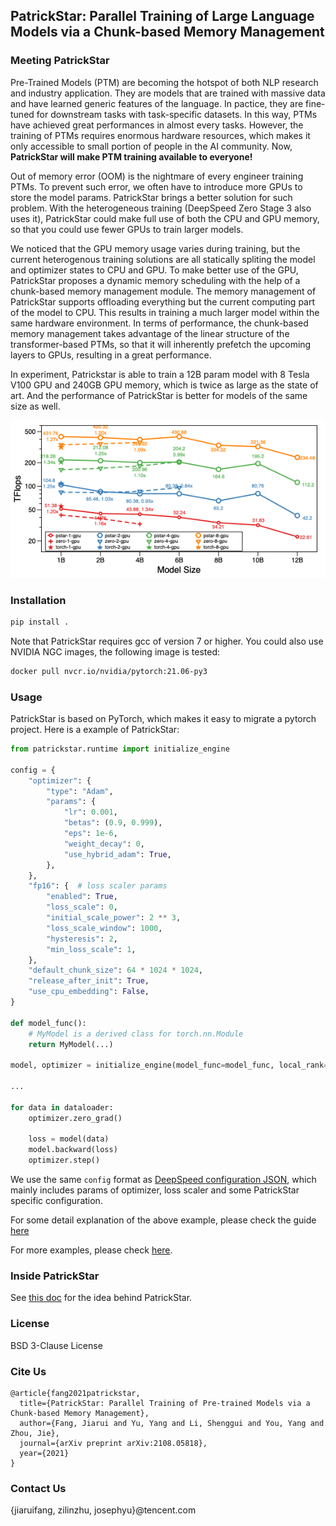 ## PatrickStar: Parallel Training of Large Language Models via a Chunk-based Memory Management

### Meeting PatrickStar
Pre-Trained Models (PTM) are becoming the hotspot of both NLP research and industry application. They are models that are trained with massive data and have learned generic features of the language. In pactice, they are fine-tuned for downstream tasks with task-specific datasets. In this way, PTMs have achieved great performances in almost every tasks. However, the training of PTMs requires enormous hardware resources, which makes it only accessible to small portion of people in the AI community. Now, **PatrickStar will make PTM training available to everyone!**

Out of memory error (OOM) is the nightmare of every engineer training PTMs. To prevent such error, we often have to introduce more GPUs to store the model params. PatrickStar brings a better solution for such problem. With the heterogeneous training (DeepSpeed Zero Stage 3 also uses it), PatrickStar could make full use of both the CPU and GPU memory, so that you could use fewer GPUs to train larger models.

We noticed that the GPU memory usage varies during training, but the current heterogenous training solutions are all statically spliting the model and optimizer states to CPU and GPU. To make better use of the GPU, PatrickStar proposes a dynamic memory scheduling with the help of a chunk-based memory management module. The memory management of PatrickStar supports offloading everything but the current computing part of the model to CPU. This results in training a much larger model within the same hardware environment. In terms of performance, the chunk-based memory management takes advantage of the linear structure of the transformer-based PTMs, so that it will inherently prefetch the upcoming layers to GPUs, resulting in a great performance.

In experiment, Patrickstar is able to train a 12B param model with 8 Tesla V100 GPU and 240GB GPU memory, which is twice as large as the state of art. And the performance of PatrickStar is better for models of the same size as well.

![alt perf](./doc/mgpu_scalability.png "performance testing result")

### Installation
```bash
pip install .
```

Note that PatrickStar requires gcc of version 7 or higher. You could also use NVIDIA NGC images, the following image is tested:

```bash
docker pull nvcr.io/nvidia/pytorch:21.06-py3
```

### Usage
PatrickStar is based on PyTorch, which makes it easy to migrate a pytorch project. Here is a example of PatrickStar:

```python
from patrickstar.runtime import initialize_engine

config = {
    "optimizer": {
        "type": "Adam",
        "params": {
            "lr": 0.001,
            "betas": (0.9, 0.999),
            "eps": 1e-6,
            "weight_decay": 0,
            "use_hybrid_adam": True,
        },
    },
    "fp16": {  # loss scaler params
        "enabled": True,
        "loss_scale": 0,
        "initial_scale_power": 2 ** 3,
        "loss_scale_window": 1000,
        "hysteresis": 2,
        "min_loss_scale": 1,
    },
    "default_chunk_size": 64 * 1024 * 1024,
    "release_after_init": True,
    "use_cpu_embedding": False,
}

def model_func():
    # MyModel is a derived class for torch.nn.Module
    return MyModel(...)

model, optimizer = initialize_engine(model_func=model_func, local_rank=0, config=config)

...

for data in dataloader:
    optimizer.zero_grad()

    loss = model(data)
    model.backward(loss)
    optimizer.step()
```

We use the same `config` format as [DeepSpeed configuration JSON](https://www.deepspeed.ai/docs/config-json/#optimizer-parameters), which mainly includes params of optimizer, loss scaler and some PatrickStar specific configuration.

For some detail explanation of the above example, please check the guide [here](./GUIDE.md)

For more examples, please check [here](./examples).

### Inside PatrickStar

See [this doc](./INSIDE.md) for the idea behind PatrickStar.

### License
BSD 3-Clause License

### Cite Us
```
@article{fang2021patrickstar,
  title={PatrickStar: Parallel Training of Pre-trained Models via a Chunk-based Memory Management},
  author={Fang, Jiarui and Yu, Yang and Li, Shenggui and You, Yang and Zhou, Jie},
  journal={arXiv preprint arXiv:2108.05818},
  year={2021}
}
```

### Contact Us
{jiaruifang, zilinzhu, josephyu}@tencent.com
